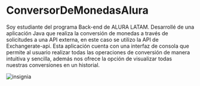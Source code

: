 # ConversorDeMonedasAlura
Soy estudiante del programa Back-end de ALURA LATAM. Desarrollé de una aplicación Java que realiza la conversión de monedas a través de solicitudes a una API externa, en este caso se utilizo la API de Exchangerate-api. Esta aplicación cuenta con una interfaz de consola que permite al usuario realizar todas las operaciones de conversión de manera intuitiva y sencilla, además nos ofrece la opción de visualizar todas nuestras conversiones en un historial.

![insignia](https://github.com/user-attachments/assets/5daa3952-1951-4da4-ada1-db4cc76265e7)
